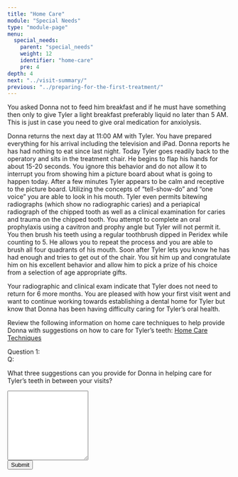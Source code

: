 ```yaml
---
title: "Home Care"
module: "Special Needs"
type: "module-page"
menu:
  special_needs:
    parent: "special_needs"
    weight: 12
    identifier: "home-care"
    pre: 4
depth: 4
next: "../visit-summary/"
previous: "../preparing-for-the-first-treatment/"
---
```

<form method="post" action="."><div class="pageblock"><p>You asked Donna not to feed him breakfast and if he must have something then only to give Tyler a light breakfast preferably liquid no later than 5 AM.  This is  just in case you need to give oral medication for anxiolysis.</p>
<p>Donna returns the next day at 11:00 AM with Tyler. You have prepared everything for his arrival including the television and iPad. Donna reports he has had nothing to eat since last night. Today Tyler goes readily back to the operatory and sits in the treatment chair. He begins to flap his hands for about 15-20 seconds. You ignore this behavior and do not allow it to interrupt you from showing him a picture board about what is going to happen today. After a few minutes Tyler appears to be calm and receptive to the picture board. Utilizing the concepts of “tell-show-do” and “one voice” you are able to look in his mouth. Tyler even permits bitewing radiographs (which show no radiographic caries) and a periapical radiograph of the chipped tooth as well as a clinical examination for caries and trauma on the chipped tooth. You attempt to complete an oral prophylaxis using a cavitron and prophy angle but Tyler will not permit it. You then brush his teeth using a regular toothbrush dipped in Peridex while counting to 5. He allows you to repeat the process and you are able to brush all four quadrants of his mouth.  Soon after Tyler lets you know he has had enough and tries to get out of the chair. You sit him up and congratulate him on his excellent behavior and allow him to pick a prize of his choice from a selection of age appropriate gifts.</p>
<p>Your radiographic and clinical exam indicate that Tyler does not need to return for 6 more months. 
You are pleased with how your first visit went and want to continue working towards establishing a dental home for Tyler but know that Donna has been having difficulty caring for Tyler’s oral health.  </p>
</div><div class="pageblock"><p>Review the following information on home care techniques to help provide Donna with suggestions on how to care for Tyler’s teeth: <a href="http://ccnmtl.columbia.edu/projects/pass/SpecialNeeds_Mod5/Caregivers%20at%20home%20oral%20health%20tips.ppt">Home Care Techniques</a></p>
</div><div class="pageblock mod5-previsit"><div class="cases"><div class="casetitle">Question 1:</div><div class="casecontent"><div class="casequestion"><div class="casequestion-text clearfix"><div class="q-mod5">Q:</div><div class="question-text"><p>What three suggestions can you provide for Donna in helping care for Tyler’s teeth in between your visits?</p></div></div><textarea class="form-control" name="question160" rows="10"></textarea></div></div></div>

</div><div class="submit-container"><input class="btn btn-info btn-submit-section" type="submit" value="Submit" /></div></form>